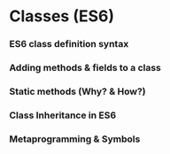 # Classes (ES6)

### ES6 class definition syntax

### Adding methods & fields to a class

### Static methods (Why? & How?)

### Class Inheritance in ES6

### Metaprogramming & Symbols